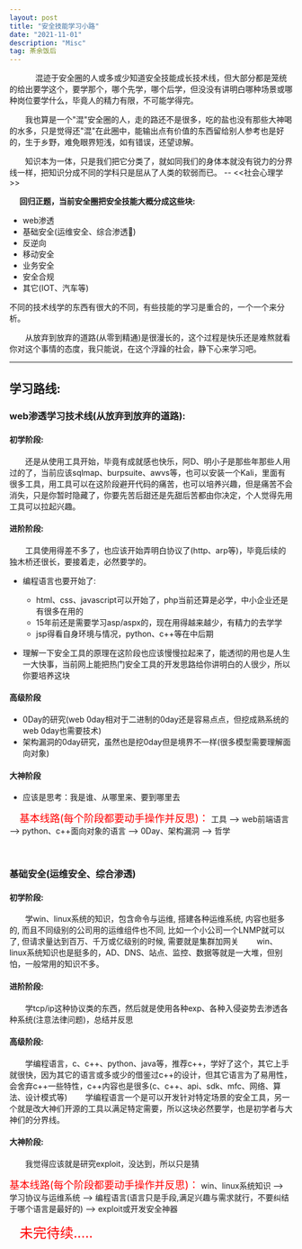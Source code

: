 ```yaml
---
layout: post
title: "安全技能学习小路"
date: "2021-11-01"
description: "Misc"
tag: 茶余饭后
--- 
```



&emsp;
&emsp;&emsp;混迹于安全圈的人或多或少知道安全技能成长技术线，但大部分都是笼统的给出要学这个，要学那个，哪个先学，哪个后学，但没没有讲明白哪种场景或哪种岗位要学什么，毕竟人的精力有限，不可能学得完。

&emsp;&emsp;我也算是一个"混"安全圈的人，走的路还不是很多，吃的盐也没有那些大神喝的水多，只是觉得还"混"在此圈中，能输出点有价值的东西留给别人参考也是好的，生于乡野，难免眼界短浅，如有错误，还望谅解。

&emsp;&emsp;知识本为一体，只是我们把它分类了，就如同我们的身体本就没有锐力的分界线一样，把知识分成不同的学科只是屈从了人类的软弱而已。  -- <<社会心理学>>

&emsp;
**回归正题，当前安全圈把安全技能大概分成这些块:**
* web渗透
* 基础安全(运维安全、综合渗透)
* 反逆向
* 移动安全
* 业务安全
* 安全合规
* 其它(IOT、汽车等)

不同的技术线学的东西有很大的不同，有些技能的学习是重合的，一个一个来分析。

&emsp;&emsp;从放弃到放弃的道路(从零到精通)是很漫长的，这个过程是快乐还是难熬就看你对这个事情的态度，我只能说，在这个浮躁的社会，静下心来学习吧。

----
## 学习路线:
### web渗透学习技术线(从放弃到放弃的道路):
#### 初学阶段: 
&emsp;&emsp;还是从使用工具开始，毕竟有成就感也快乐，阿D、明小子是那些年那些人用过的了，当前应该sqlmap、burpsuite、awvs等，也可以安装一个Kali，里面有很多工具，用工具可以在这阶段避开代码的痛苦，也可以培养兴趣，但是痛苦不会消失，只是你暂时隐藏了，你要先苦后甜还是先甜后苦都由你决定，个人觉得先用工具可以拉起兴趣。


#### 进阶阶段:
&emsp;&emsp;工具使用得差不多了，也应该开始弄明白协议了(http、arp等)，毕竟后续的独木桥还很长，要接着走，必然要学的。
* 编程语言也要开始了: 
    * html、css、javascript可以开始了，php当前还算是必学，中小企业还是有很多在用的
    * 15年前还是需要学习asp/aspx的，现在用得越来越少，有精力的去学学
    * jsp得看自身环境与情况，python、c++等在中后期

* 理解一下安全工具的原理在这阶段也应该慢慢拉起来了，能透彻的用也是人生一大快事，当前网上能把热门安全工具的开发思路给你讲明白的人很少，所以你要培养这块


#### 高级阶段
* 0Day的研究(web 0day相对于二进制的0day还是容易点点，但挖成熟系统的web 0day也需要技术)
* 架构漏洞的0day研究，虽然也是挖0day但是境界不一样(很多模型需要理解面向对象)

#### 大神阶段
* 应该是思考：我是谁、从哪里来、要到哪里去

&emsp;
<font color=red size=4>基本线路(每个阶段都要动手操作并反思)：</font>
工具 -->  web前端语言  -->  python、c++面向对象的语言  -->  0Day、架构漏洞  -->  哲学

&emsp;
### 基础安全(运维安全、综合渗透)
#### 初学阶段: 
&emsp;&emsp;学win、linux系统的知识，包含命令与运维, 搭建各种运维系统, 内容也挺多的, 而且不同级别的公司用的运维组件也不同, 比如一个小公司一个LNMP就可以了, 但请求量达到百万、千万或亿级别的时候, 需要就是集群加网关
&emsp;&emsp;win、linux系统知识也是挺多的，AD、DNS、站点、监控、数据等就是一大堆，但别怕，一般常用的知识不多。

#### 进阶阶段: 
&emsp;&emsp;学tcp/ip这种协议类的东西，然后就是使用各种exp、各种入侵姿势去渗透各种系统(注意法律问题)，总结并反思

#### 高级阶段: 
&emsp;&emsp;学编程语言，c、c++、python、java等，推荐c++，学好了这个，其它上手就很快，因为其它的语言或多或少的借鉴过c++的设计，但其它语言为了易用性，会舍弃c++一些特性，c++内容也是很多(c、c++、api、sdk、mfc、网络、算法、设计模式等)
&emsp;&emsp;学编程语言一个是可以开发针对特定场景的安全工具，另一个就是改大神们开源的工具以满足特定需要，所以这块必然要学，也是初学者与大神们的分界线。

#### 大神阶段: 
&emsp;&emsp;我觉得应该就是研究exploit，没达到，所以只是猜


<font color=red size=4>基本线路(每个阶段都要动手操作并反思)：</font>
win、linux系统知识 -->  学习协议与运维系统  -->  编程语言(语言只是手段,满足兴趣与需求就行，不要纠结于哪个语言是最好的)  -->  exploit或开发安全神器


&emsp;
<font color=red size=5>未完待续.....</font>
